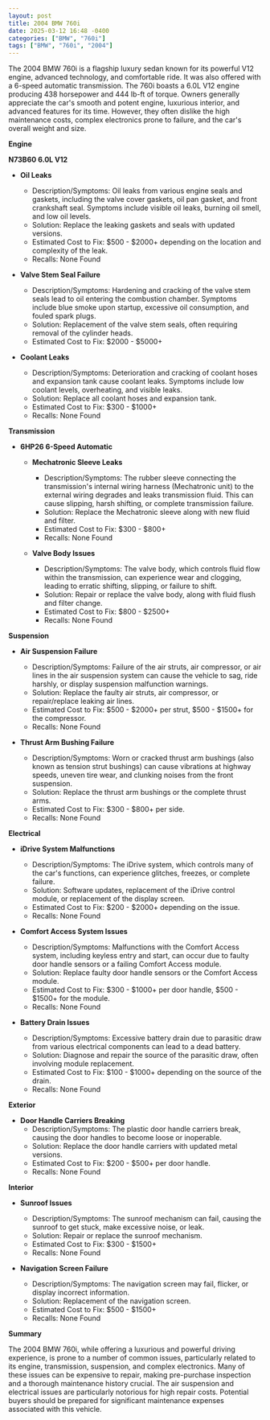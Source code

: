 ```yaml
---
layout: post
title: 2004 BMW 760i
date: 2025-03-12 16:48 -0400
categories: ["BMW", "760i"]
tags: ["BMW", "760i", "2004"]
---
```

The 2004 BMW 760i is a flagship luxury sedan known for its powerful V12 engine, advanced technology, and comfortable ride. It was also offered with a 6-speed automatic transmission. The 760i boasts a 6.0L V12 engine producing 438 horsepower and 444 lb-ft of torque. Owners generally appreciate the car's smooth and potent engine, luxurious interior, and advanced features for its time. However, they often dislike the high maintenance costs, complex electronics prone to failure, and the car's overall weight and size.

**Engine**

**N73B60 6.0L V12**

*   **Oil Leaks**
    *   Description/Symptoms: Oil leaks from various engine seals and gaskets, including the valve cover gaskets, oil pan gasket, and front crankshaft seal. Symptoms include visible oil leaks, burning oil smell, and low oil levels.
    *   Solution: Replace the leaking gaskets and seals with updated versions.
    *   Estimated Cost to Fix: $500 - $2000+ depending on the location and complexity of the leak.
    *   Recalls: None Found

*   **Valve Stem Seal Failure**
    *   Description/Symptoms: Hardening and cracking of the valve stem seals lead to oil entering the combustion chamber. Symptoms include blue smoke upon startup, excessive oil consumption, and fouled spark plugs.
    *   Solution: Replacement of the valve stem seals, often requiring removal of the cylinder heads.
    *   Estimated Cost to Fix: $2000 - $5000+

*   **Coolant Leaks**
    * Description/Symptoms: Deterioration and cracking of coolant hoses and expansion tank cause coolant leaks. Symptoms include low coolant levels, overheating, and visible leaks.
    * Solution: Replace all coolant hoses and expansion tank.
    * Estimated Cost to Fix: $300 - $1000+
    * Recalls: None Found

**Transmission**

*   **6HP26 6-Speed Automatic**

    *   **Mechatronic Sleeve Leaks**
        *   Description/Symptoms: The rubber sleeve connecting the transmission's internal wiring harness (Mechatronic unit) to the external wiring degrades and leaks transmission fluid. This can cause slipping, harsh shifting, or complete transmission failure.
        *   Solution: Replace the Mechatronic sleeve along with new fluid and filter.
        *   Estimated Cost to Fix: $300 - $800+
        *   Recalls: None Found

    *   **Valve Body Issues**
        *   Description/Symptoms: The valve body, which controls fluid flow within the transmission, can experience wear and clogging, leading to erratic shifting, slipping, or failure to shift.
        *   Solution: Repair or replace the valve body, along with fluid flush and filter change.
        *   Estimated Cost to Fix: $800 - $2500+
        * Recalls: None Found

**Suspension**

*   **Air Suspension Failure**
    *   Description/Symptoms: Failure of the air struts, air compressor, or air lines in the air suspension system can cause the vehicle to sag, ride harshly, or display suspension malfunction warnings.
    *   Solution: Replace the faulty air struts, air compressor, or repair/replace leaking air lines.
    *   Estimated Cost to Fix: $500 - $2000+ per strut, $500 - $1500+ for the compressor.
    * Recalls: None Found

*   **Thrust Arm Bushing Failure**
    *   Description/Symptoms: Worn or cracked thrust arm bushings (also known as tension strut bushings) can cause vibrations at highway speeds, uneven tire wear, and clunking noises from the front suspension.
    *   Solution: Replace the thrust arm bushings or the complete thrust arms.
    *   Estimated Cost to Fix: $300 - $800+ per side.
    *   Recalls: None Found

**Electrical**

*   **iDrive System Malfunctions**
    *   Description/Symptoms: The iDrive system, which controls many of the car's functions, can experience glitches, freezes, or complete failure.
    *   Solution: Software updates, replacement of the iDrive control module, or replacement of the display screen.
    *   Estimated Cost to Fix: $200 - $2000+ depending on the issue.
    *   Recalls: None Found

*   **Comfort Access System Issues**
    *   Description/Symptoms: Malfunctions with the Comfort Access system, including keyless entry and start, can occur due to faulty door handle sensors or a failing Comfort Access module.
    *   Solution: Replace faulty door handle sensors or the Comfort Access module.
    *   Estimated Cost to Fix: $300 - $1000+ per door handle, $500 - $1500+ for the module.
    *   Recalls: None Found

*   **Battery Drain Issues**
    *   Description/Symptoms: Excessive battery drain due to parasitic draw from various electrical components can lead to a dead battery.
    *   Solution: Diagnose and repair the source of the parasitic draw, often involving module replacement.
    *   Estimated Cost to Fix: $100 - $1000+ depending on the source of the drain.
    *   Recalls: None Found

**Exterior**

*   **Door Handle Carriers Breaking**
    *   Description/Symptoms: The plastic door handle carriers break, causing the door handles to become loose or inoperable.
    *   Solution: Replace the door handle carriers with updated metal versions.
    *   Estimated Cost to Fix: $200 - $500+ per door handle.
    *   Recalls: None Found

**Interior**

*   **Sunroof Issues**
    *   Description/Symptoms: The sunroof mechanism can fail, causing the sunroof to get stuck, make excessive noise, or leak.
    *   Solution: Repair or replace the sunroof mechanism.
    *   Estimated Cost to Fix: $300 - $1500+
    *   Recalls: None Found

*   **Navigation Screen Failure**
    *   Description/Symptoms: The navigation screen may fail, flicker, or display incorrect information.
    *   Solution: Replacement of the navigation screen.
    *   Estimated Cost to Fix: $500 - $1500+
    *   Recalls: None Found

**Summary**

The 2004 BMW 760i, while offering a luxurious and powerful driving experience, is prone to a number of common issues, particularly related to its engine, transmission, suspension, and complex electronics. Many of these issues can be expensive to repair, making pre-purchase inspection and a thorough maintenance history crucial. The air suspension and electrical issues are particularly notorious for high repair costs. Potential buyers should be prepared for significant maintenance expenses associated with this vehicle.

